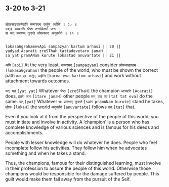 ## 3-20 to 3-21


```shloka-sa

लोकसङ्ग्रहमेवापि सम्पश्यन् कर्तुम् अर्हसि ॥ २० ॥
यद्यद् आचरति श्रेष्ठः तत्तदेवेतरो जनः ।
स यत् प्रमाणम् कुरुते लोकस्तद् अनुवर्तते ॥ २१ ॥

```
```shloka-sa-hk

lokasaGgrahamevApi sampazyan kartum arhasi || 20 ||
yadyad Acarati zreSThaH tattadevetaro janaH |
sa yat pramANam kurute lokastad anuvartate || 21 ||

```
`अपि` `[api]` At the very least, `सम्पश्यन्` `[sampazyan]` consider `लोकसङ्ग्रहम्` `[lokasaGgraham]` the people of the world, who must be shown the correct path `कर्म एव कर्तुम् अर्हसि` `[karma eva kartum arhasi]` and work without attachment towards outcomes.

`यत् यत्` `[yat yat]` Whatever `श्रेष्ठः` `[zreSThaH]` the champion `आचरति` `[Acarati]` does, `इतरे जनः` `[itare janaH]` other people `तत् तत् एव` `[tat tat eva]` do the same. `यत्` `[yat]` Whatever `सः प्रमाणम् कुरुते` `[saH pramANam kurute]` stand he takes, `लोकः` `[lokaH]` the world `अनुवर्तते` `[anuvartate]` follows `तत्` `[tat]` that.

Even if you look at it from the perspective of the people of this world, you must initiate and involve in activity. A ‘champion’ is a person who has complete knowledge of various sciences and is famous for his deeds and accomplishments. 

People with lesser knowledge will do whatever he does. People who feel incomplete follow his activities. They follow him when he advocates something and when he takes a stand. 

Thus, the champions, famous for their distinguished learning, must involve in their profession to assure the people of this world. Otherwise those champions would be responsible for the damage suffered by people. This guilt would make them fall away from the pursuit of the Self.


